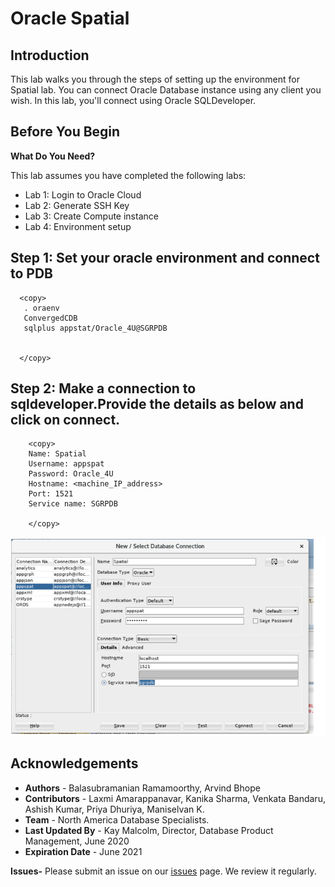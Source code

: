 # Oracle Spatial 

## Introduction

This lab walks you through the steps of setting up the environment for Spatial lab. You can connect Oracle Database instance using any client you wish. In this lab, you'll connect using Oracle SQLDeveloper.


## Before You Begin

**What Do You Need?**

This lab assumes you have completed the following labs:
- Lab 1:  Login to Oracle Cloud
- Lab 2:  Generate SSH Key
- Lab 3:  Create Compute instance 
- Lab 4:  Environment setup
    
## Step 1: Set your oracle environment and connect to PDB
       
  ````
    <copy>
     . oraenv
     ConvergedCDB
     sqlplus appstat/Oracle_4U@SGRPDB


    </copy>
````

## Step 2: Make a connection to sqldeveloper.Provide the details as below and click on connect.
   
````
    <copy>
	Name: Spatial
    Username: appspat
    Password: Oracle_4U
    Hostname: <machine_IP_address>
    Port: 1521
    Service name: SGRPDB

    </copy>
   ````
 
  ![](./images/spatial_env.PNG " ") 

## Acknowledgements

- **Authors** - Balasubramanian Ramamoorthy, Arvind Bhope
- **Contributors** - Laxmi Amarappanavar, Kanika Sharma, Venkata Bandaru, Ashish Kumar, Priya Dhuriya, Maniselvan K.
- **Team** - North America Database Specialists.
- **Last Updated By** - Kay Malcolm, Director, Database Product Management, June 2020
- **Expiration Date** - June 2021   

**Issues-**
Please submit an issue on our [issues](https://github.com/oracle/learning-library/issues) page. We review it regularly.
      
 
